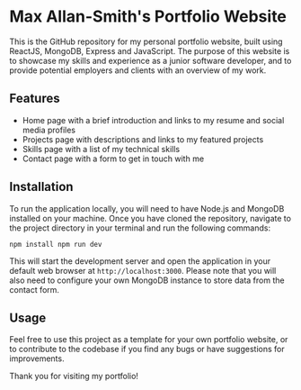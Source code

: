 # Max Allan-Smith's Portfolio Website

This is the GitHub repository for my personal portfolio website, built using ReactJS, MongoDB, Express and JavaScript. The purpose of this website is to showcase my skills and experience as a junior software developer, and to provide potential employers and clients with an overview of my work.

## Features
- Home page with a brief introduction and links to my resume and social media profiles
- Projects page with descriptions and links to my featured projects
- Skills page with a list of my technical skills
- Contact page with a form to get in touch with me

## Installation
To run the application locally, you will need to have Node.js and MongoDB installed on your machine. Once you have cloned the repository, navigate to the project directory in your terminal and run the following commands:

``
npm install
npm run dev
``

This will start the development server and open the application in your default web browser at `http://localhost:3000`. Please note that you will also need to configure your own MongoDB instance to store data from the contact form.

## Usage
Feel free to use this project as a template for your own portfolio website, or to contribute to the codebase if you find any bugs or have suggestions for improvements.

Thank you for visiting my portfolio!
